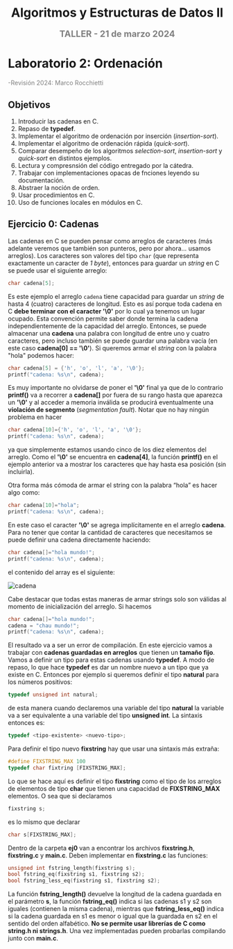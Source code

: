 <h1 align="center" style="font-weight:bold;">Algoritmos y Estructuras de Datos II</h1>
<p align="center" style="color:gray; font-size: 20px; font-weight:bold;">TALLER - 21 de marzo 2024</p>

# Laboratorio 2: Ordenación
<p style="color:gray; font-size: 14px;">
    -Revisión 2024: Marco Rocchietti
</p>

## Objetivos
1. Introducir las cadenas en C.
2. Repaso de **typedef**.
3. Implementar el algoritmo de ordenación por inserción (*insertion-sort*).
4. Implementar el algoritmo de ordenación rápida (*quick-sort*).
5. Comparar desempeño de los algoritmos *selection-sort*, *insertion-sort* y *quick-sort* en distintos ejemplos.
6. Lectura y compresnsión del código entregado por la cátedra.
7. Trabajar con implementaciones opacas de fnciones leyendo su documentación.
8. Abstraer la noción de orden.
9. Usar procedimientos en C.
10. Uso de funciones locales en módulos en C.

## Ejercicio 0: Cadenas
Las cadenas en C se pueden pensar como arreglos de caracteres (más adelante veremos que también son punteros, pero por ahora… usamos arreglos). Los caracteres son valores del tipo `char` (que representa exactamente un caracter de *1 byte*), entonces para guardar un *string* en C se puede usar el siguiente arreglo:
```c
char cadena[5];
```
Es este ejemplo el arreglo `cadena` tiene capacidad para guardar un *string* de hasta 4 (cuatro) caracteres de longitud. Esto es así porque toda cadena en C **debe terminar con el caracter '\0'** por lo cual ya tenemos un lugar ocupado. Esta convención permite saber donde termina la cadena independientemente de la capacidad del arreglo. Entonces, se puede almacenar una **cadena** una palabra con longitud de entre uno y cuatro caracteres, pero incluso también se puede guardar una palabra vacía (en este caso **cadena[0] == '\0'**). Si queremos armar el *string* con la palabra "hola" podemos hacer:
```c
char cadena[5] = {'h', 'o', 'l', 'a', '\0'};
printf("cadena: %s\n", cadena);
```
Es muy importante no olvidarse de poner el **'\0'** final ya que de lo contrario **printf()** va a recorrer a **cadena[]** por fuera de su rango hasta que aparezca un **'\0'** y al acceder a memoria inválida se producirá eventualmente una **violación de segmento** (*segmentation fault*). Notar que no hay ningún problema en hacer
```c
char cadena[10]={'h', 'o', 'l', 'a', '\0'};
printf("cadena: %s\n", cadena);
```
ya que simplemente estamos usando cinco de los diez elementos del arreglo. Como el **'\0'** se encuentra en **cadena[4]**, la función **printf()** en el ejemplo anterior va a mostrar los caracteres que hay hasta esa posición (sin incluirla).

Otra forma más cómoda de armar el string con la palabra “hola” es hacer algo como:
```c
char cadena[10]="hola";
printf("cadena: %s\n", cadena);
```
En este caso el caracter **'\0'** se agrega implícitamente en el arreglo **cadena**. Para no tener que contar la
cantidad de caracteres que necesitamos se puede definir una cadena directamente haciendo:
```c
char cadena[]="hola mundo!";
printf("cadena: %s\n", cadena);
```
el contenido del array es el siguiente:

![cadena](https://i.ibb.co/c1X49md/Captura-desde-2024-03-22-23-40-17.png "cadena")

Cabe destacar que todas estas maneras de armar strings solo son válidas al momento de inicialización del arreglo. Si hacemos
```c
char cadena[]="hola mundo!";
cadena = "chau mundo!";
printf("cadena: %s\n", cadena);
```
El resultado va a ser un error de compilación. En este ejercicio vamos a trabajar con **cadenas guardadas en arreglos** que tienen un **tamaño fijo**. Vamos a definir un tipo para estas cadenas usando **typedef**. A modo de repaso, lo que hace **typedef** es dar un nombre nuevo a un tipo que ya existe en C. Entonces por ejemplo si queremos definir el tipo **natural** para los números positivos:
```c
typedef unsigned int natural;
```
de esta manera cuando declaremos una variable del tipo **natural** la variable va a ser equivalente a una variable del tipo **unsigned int**. La sintaxis entonces es:
```c
typedef <tipo-existente> <nuevo-tipo>;
```
Para definir el tipo nuevo **fixstring** hay que usar una sintaxis más extraña:
```c
#define FIXSTRING_MAX 100
typedef char fixtring [FIXSTRING_MAX];
```
Lo que se hace aquí es definir el tipo **fixstring** como el tipo de los arreglos de elementos de tipo **char** que tienen una capacidad de **FIXSTRING_MAX** elementos. O sea que si declaramos
```c
fixstring s;
```
es lo mismo que declarar
```c
char s[FIXSTRING_MAX];
```
Dentro de la carpeta **ej0** van a encontrar los archivos **fixstring.h**, **fixstring.c** y **main.c**. Deben implementar en **fixstring.c** las funciones:
```c
unsigned int fstring_length(fixstring s);
bool fstring_eq(fixstring s1, fixstring s2);
bool fstring_less_eq(fixstring s1, fixstring s2);
```
La función **fstring_length()** devuelve la longitud de la cadena guardada en el parámetro **s**, la función **fstring_eq()** indica si las cadenas s1 y s2 son iguales (contienen la misma cadena), mientras que **fstring_less_eq()** indica si la cadena guardada en s1 es menor o igual que la guardada en s2 en el sentido del orden alfabético. **No se permite usar librerías de C como string.h ni strings.h**. Una vez implementadas pueden probarlas compilando junto con **main.c**.